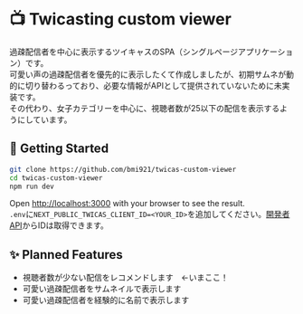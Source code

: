 # 📺 Twicasting custom viewer
過疎配信者を中心に表示するツイキャスのSPA（シングルページアプリケーション）です。   
可愛い声の過疎配信者を優先的に表示したくて作成しましたが、初期サムネが動的に切り替わるっており、必要な情報がAPIとして提供されていないために未実装です。   
その代わり、女子カテゴリーを中心に、視聴者数が25以下の配信を表示するようにしています。
 
## 🚀 Getting Started

```bash
git clone https://github.com/bmi921/twicas-custom-viewer
cd twicas-custom-viewer
npm run dev
```
Open [http://localhost:3000](http://localhost:3000) with your browser to see the result.   
`.env`に`NEXT_PUBLIC_TWICAS_CLIENT_ID=<YOUR_ID>`を追加してください。[開発者API](https://twitcasting.tv/indexapi.php)からIDは取得できます。   

## ✨ Planned Features

- 視聴者数が少ない配信をレコメンドします　←いまここ！
- 可愛い過疎配信者をサムネイルで表示します
- 可愛い過疎配信者を経験的に名前で表示します
